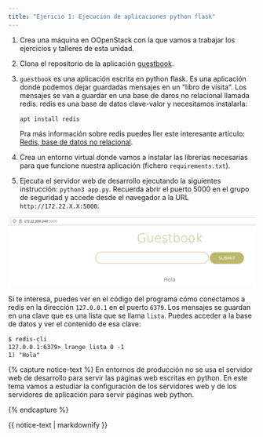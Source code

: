 ```yaml
---
title: "Ejericio 1: Ejecución de aplicaciones python flask"
---
```


1. Crea una máquina en OOpenStack con la que vamos a trabajar los ejercicios y talleres de esta unidad.
2. Clona el repositorio de la aplicación [guestbook](https://github.com/josedom24/guestbook).
3. `guestbook` es una aplicación escrita en python flask. Es una aplicación donde podemos dejar guardadas mensajes en un "libro de visita". Los mensajes se van a guardar en una base de daros no relacional llamada redis. redis es una base de datos clave-valor y necesitamos instalarla:

	```
	apt install redis
	```

	Pra más información sobre redis puedes ller este interesante artículo: [Redis, base de datos no relacional](https://www.josedomingo.org/pledin/2015/02/redis-base-de-datos-no-relacional/).

4. Crea un entorno virtual donde vamos a instalar las librerías necesarias para que funcione nuestra aplicación (fichero `requirements.txt`).
5. Ejecuta el servidor web de desarrollo ejecutando la siguientes instrucción: `python3 app.py`. Recuerda abrir el puerto 5000 en el grupo de seguridad y accede desde el navegador a la URL `http://172.22.X.X:5000`.

![guestbook](img/guestbook.png)

Si te interesa, puedes ver en el código del programa cómo conectamos a redis en la dirección `127.0.0.1` en el puerto `6379`. Los mensajes se guardan en una clave que es una lista que se llama `lista`. Puedes acceder a la base de datos y ver el contenido de esa clave:

```
$ redis-cli 
127.0.0.1:6379> lrange lista 0 -1
1) "Hola"
```

{% capture notice-text %}
En entornos de producción no se usa el servidor web de desarrollo para servir las páginas web escritas en python. En este tema vamos a estudiar la configuración de los servidores web y de los servidores de aplicación para servir páginas web python.

{% endcapture %}<div class="notice--warning">{{ notice-text | markdownify }}</div>





